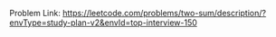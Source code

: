 Problem Link: https://leetcode.com/problems/two-sum/description/?envType=study-plan-v2&envId=top-interview-150

```

```
